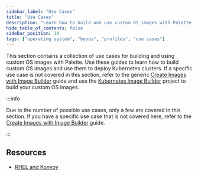 ```yaml
---
sidebar_label: "Use Cases"
title: "Use Cases"
description: "Learn how to build and use custom OS images with Palette."
hide_table_of_contents: false
sidebar_position: 10
tags: ["operating system", "byoos", "profiles", "use cases"]
---
```


This section contains a collection of use cases for building and using custom OS images with Palette. Use these guides
to learn how to build custom OS images and use them to deploy Kubernetes clusters. If a specific use case is not covered
in this section, refer to the generic [Create Images with Image Builder](../image-builder.md) guide and use the
[Kubernetes Image Builder](https://image-builder.sigs.k8s.io/introduction.html) project to build your custom OS images.

:::info

Due to the number of possible use cases, only a few are covered in this section. If you have a specific use case that is
not covered here, refer to the [Create Images with Image Builder](../image-builder.md) guide.

:::

## Resources

- [RHEL and Konvoy](./konvoy.md)
